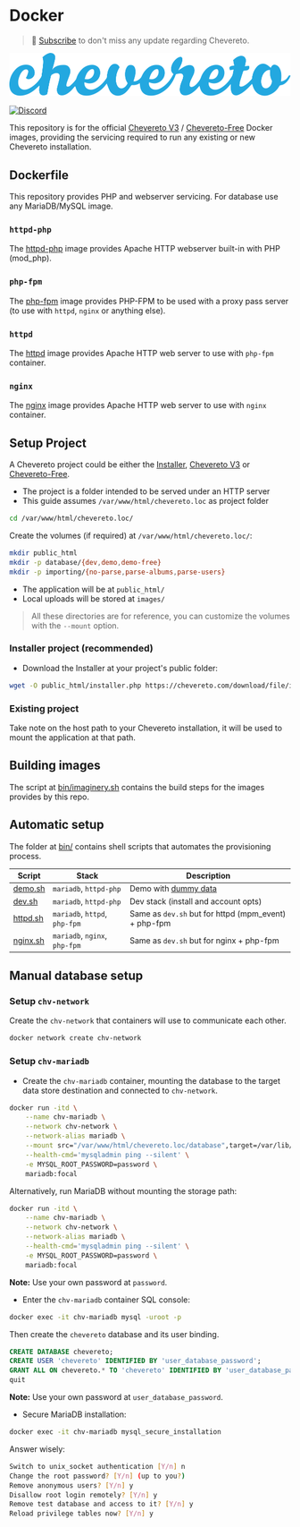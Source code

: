 # Docker

> 🔔 [Subscribe](https://newsletter.chevereto.com/subscription?f=PmL892XuTdfErVq763PCycJQrvZ8PYc9JbsVUttqiPV1zXt6DDtf7lhepEStqE8LhGs8922ZYmGT7CYjMH5uSx23pL6Q) to don't miss any update regarding Chevereto.

![Chevereto](LOGO.svg)

[![Discord](https://img.shields.io/discord/759137550312407050?style=flat-square)](https://chv.to/discord)

This repository is for the official [Chevereto V3](https://chevereto.com/pricing) / [Chevereto-Free](https://github.com/chevereto/chevereto-free) Docker images, providing the servicing required to run any existing or new Chevereto installation.

## Dockerfile

This repository provides PHP and webserver servicing. For database use any MariaDB/MySQL image.

### `httpd-php`

The [httpd-php](httpd-php/README.md) image provides Apache HTTP webserver built-in with PHP (mod_php).

### `php-fpm`

The [php-fpm](php-fpm/README.md) image provides PHP-FPM to be used with a proxy pass server (to use with `httpd`, `nginx` or anything else).

### `httpd`

The [httpd](httpd/README.md) image provides Apache HTTP web server to use with `php-fpm` container.

### `nginx`

The [nginx](nginx/README.md) image provides Apache HTTP web server to use with `nginx` container.

## Setup Project

A Chevereto project could be either the [Installer](https://github.com/chevereto/installer), [Chevereto V3](https://chevereto.com/pricing) or [Chevereto-Free](https://github.com/chevereto/chevereto-free).

* The project is a folder intended to be served under an HTTP server
* This guide assumes `/var/www/html/chevereto.loc` as project folder

```sh
cd /var/www/html/chevereto.loc/
```

Create the volumes (if required) at `/var/www/html/chevereto.loc/`:

```sh
mkdir public_html
mkdir -p database/{dev,demo,demo-free}
mkdir -p importing/{no-parse,parse-albums,parse-users}
```

* The application will be at `public_html/`
* Local uploads will be stored at `images/`

> All these directories are for reference, you can customize the volumes with the `--mount` option.

### Installer project (recommended)

* Download the Installer at your project's public folder:

```sh
wget -O public_html/installer.php https://chevereto.com/download/file/installer
```

### Existing project

Take note on the host path to your Chevereto installation, it will be used to mount the application at that path.

## Building images

The script at [bin/imaginery.sh](bin/imaginery.sh) contains the build steps for the images provides by this repo.

## Automatic setup

The folder at [bin/](bin/) contains shell scripts that automates the provisioning process.

| Script                   | Stack                         | Description                                                         |
| ------------------------ | ----------------------------- | ------------------------------------------------------------------- |
| [demo.sh](bin/demo.sh)   | `mariadb`, `httpd-php`        | Demo with [dummy data](https://github.com/chevereto/demo-importing) |
| [dev.sh](bin/dev.sh)     | `mariadb`, `httpd-php`        | Dev stack (install and account opts)                                |
| [httpd.sh](bin/httpd.sh) | `mariadb`, `httpd`, `php-fpm` | Same as `dev.sh` but for httpd (mpm_event) + php-fpm                |
| [nginx.sh](bin/nginx.sh) | `mariadb`, `nginx`, `php-fpm` | Same as `dev.sh` but for nginx + php-fpm                            |

## Manual database setup

### Setup `chv-network`

Create the `chv-network` that containers will use to communicate each other.

```sh
docker network create chv-network
```

### Setup `chv-mariadb`

* Create the `chv-mariadb` container, mounting the database to the target data store destination and connected to `chv-network`.

```sh
docker run -itd \
    --name chv-mariadb \
    --network chv-network \
    --network-alias mariadb \
    --mount src="/var/www/html/chevereto.loc/database",target=/var/lib/mysql,type=bind \
    --health-cmd='mysqladmin ping --silent' \
    -e MYSQL_ROOT_PASSWORD=password \
    mariadb:focal
```

Alternatively, run MariaDB without mounting the storage path:

```sh
docker run -itd \
    --name chv-mariadb \
    --network chv-network \
    --network-alias mariadb \
    --health-cmd='mysqladmin ping --silent' \
    -e MYSQL_ROOT_PASSWORD=password \
    mariadb:focal
```

**Note:** Use your own password at `password`.

* Enter the `chv-mariadb` container SQL console:

```sh
docker exec -it chv-mariadb mysql -uroot -p
```

Then create the `chevereto` database and its user binding.

```sql
CREATE DATABASE chevereto;
CREATE USER 'chevereto' IDENTIFIED BY 'user_database_password';
GRANT ALL ON chevereto.* TO 'chevereto' IDENTIFIED BY 'user_database_password';
quit
```

**Note:** Use your own password at `user_database_password`.

* Secure MariaDB installation:

```sh
docker exec -it chv-mariadb mysql_secure_installation
```

Answer wisely:

```sh
Switch to unix_socket authentication [Y/n] n
Change the root password? [Y/n] (up to you?)
Remove anonymous users? [Y/n] y
Disallow root login remotely? [Y/n] y
Remove test database and access to it? [Y/n] y
Reload privilege tables now? [Y/n] y
```
